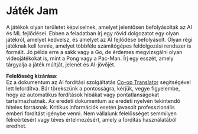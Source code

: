 <!--
CO_OP_TRANSLATOR_METADATA:
{
  "original_hash": "702dc1df5d0285dbe4d04bee982d183e",
  "translation_date": "2025-08-25T22:26:29+00:00",
  "source_file": "lessons/1-Intro/assignment.md",
  "language_code": "hu"
}
-->
# Játék Jam

A játékok olyan területet képviselnek, amelyet jelentősen befolyásoltak az AI és ML fejlődései. Ebben a feladatban írj egy rövid dolgozatot egy olyan játékról, amelyet kedvelsz, és amelyet az AI fejlődése befolyásolt. Olyan régi játéknak kell lennie, amelyet többféle számítógépes feldolgozási rendszer is formált. Jó példa erre a sakk vagy a Go, de érdemes megvizsgálni olyan videojátékokat is, mint a Pong vagy a Pac-Man. Írj egy esszét, amely tárgyalja a játék múltját, jelenét és AI-jövőjét.

**Felelősség kizárása**:  
Ez a dokumentum az AI fordítási szolgáltatás [Co-op Translator](https://github.com/Azure/co-op-translator) segítségével lett lefordítva. Bár törekszünk a pontosságra, kérjük, vegye figyelembe, hogy az automatikus fordítások hibákat vagy pontatlanságokat tartalmazhatnak. Az eredeti dokumentum az eredeti nyelvén tekintendő hiteles forrásnak. Kritikus információk esetén javasolt professzionális emberi fordítást igénybe venni. Nem vállalunk felelősséget semmilyen félreértésért vagy téves értelmezésért, amely a fordítás használatából eredhet.